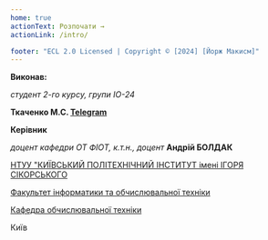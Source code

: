 ```yaml
---
home: true
actionText: Розпочати →
actionLink: /intro/

footer: "ECL 2.0 Licensed | Copyright © [2024] [Йорж Макисм]"
---
```



**Виконав:** 

*студент 2-го курсу, групи ІО-24*<span padding-right:5em></span> 

**Ткаченко М.С. [Telegram](https://t.me/Rafaaam)**

**Керівник**

*доцент кафедри ОТ ФІОТ, к.т.н., доцент*<span padding-right:5em></span> **Андрій БОЛДАК** 

[НТУУ "КИЇВСЬКИЙ ПОЛІТЕХНІЧНИЙ ІНСТИТУТ імені ІГОРЯ СІКОРСЬКОГО](https://kpi.ua/)

[Факультет інформатики та обчислювальної техніки](https://fiot.kpi.ua/)

[Кафедра обчислювальної техніки](https://comsys.kpi.ua/)

Київ
